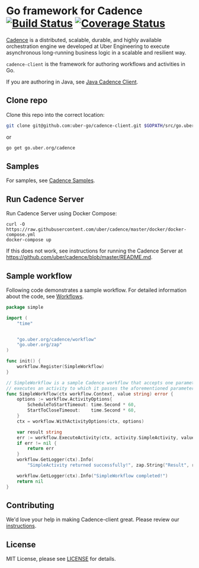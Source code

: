 # Go framework for Cadence [![Build Status](https://travis-ci.org/uber-go/cadence-client.svg?branch=master)](https://travis-ci.org/uber-go/cadence-client) [![Coverage Status](https://coveralls.io/repos/uber-go/cadence-client/badge.svg?branch=master&service=github)](https://coveralls.io/github/uber-go/cadence-client?branch=master)
[Cadence](https://github.com/uber/cadence) is a distributed, scalable, durable, and highly available orchestration engine we developed at Uber Engineering to execute asynchronous long-running business logic in a scalable and resilient way.

`cadence-client` is the framework for authoring workflows and activities in Go.

If you are authoring in Java, see [Java Cadence Client](https://github.com/uber-java/cadence-client).

## Clone repo

Clone this repo into the correct location:

```bash
git clone git@github.com:uber-go/cadence-client.git $GOPATH/src/go.uber.org/cadence
```

or

```bash
go get go.uber.org/cadence
```

## Samples

For samples, see [Cadence Samples](https://github.com/samarabbas/cadence-samples).

## Run Cadence Server

Run Cadence Server using Docker Compose:

    curl -O https://raw.githubusercontent.com/uber/cadence/master/docker/docker-compose.yml
    docker-compose up

If this does not work, see instructions for running the Cadence Server at https://github.com/uber/cadence/blob/master/README.md.

## Sample workflow

Following code demonstrates a sample workflow. For detailed information about the code, see [Workflows](docs/workflows.md).

```go
package simple

import (
	"time"


	"go.uber.org/cadence/workflow"
	"go.uber.org/zap"
)

func init() {
	workflow.Register(SimpleWorkflow)
}

// SimpleWorkflow is a sample Cadence workflow that accepts one parameter and
// executes an activity to which it passes the aforementioned parameter.
func SimpleWorkflow(ctx workflow.Context, value string) error {
	options := workflow.ActivityOptions{
		ScheduleToStartTimeout: time.Second * 60,
		StartToCloseTimeout:    time.Second * 60,
	}
	ctx = workflow.WithActivityOptions(ctx, options)

	var result string
	err := workflow.ExecuteActivity(ctx, activity.SimpleActivity, value).Get(ctx, &result)
	if err != nil {
		return err
	}
	workflow.GetLogger(ctx).Info(
		"SimpleActivity returned successfully!", zap.String("Result", result))

	workflow.GetLogger(ctx).Info("SimpleWorkflow completed!")
	return nil
}
```

## Contributing
We'd love your help in making Cadence-client great. Please review our [instructions](CONTRIBUTING.md).

## License
MIT License, please see [LICENSE](LICENSE) for details.

